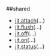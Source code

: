 
##shared

- [jit.attach](nil)(...)
- [jit.flush](nil)(...)
- [jit.off](nil)(...)
- [jit.on](nil)(...)
- [jit.status](nil)(...)